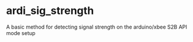 # ardi_sig_strength
A basic method for detecting signal strength on the arduino/xbee S2B API mode setup

